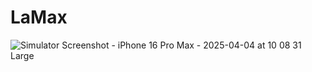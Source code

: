 # LaMax

![Simulator Screenshot - iPhone 16 Pro Max - 2025-04-04 at 10 08 31 Large](https://github.com/user-attachments/assets/bbb9ff07-5e88-4a46-9398-8ca05530c05b)
